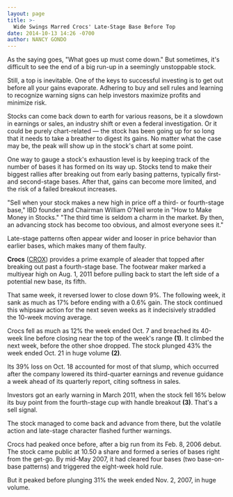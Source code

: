```yaml
---
layout: page
title: >-
  Wide Swings Marred Crocs' Late-Stage Base Before Top
date: 2014-10-13 14:26 -0700
author: NANCY GONDO
---
```





As the saying goes, "What goes up must come down." But sometimes, it's difficult to see the end of a big run-up in a seemingly unstoppable stock.


Still, a top is inevitable. One of the keys to successful investing is to get out before all your gains evaporate. Adhering to buy and sell rules and learning to recognize warning signs can help investors maximize profits and minimize risk.


Stocks can come back down to earth for various reasons, be it a slowdown in earnings or sales, an industry shift or even a federal investigation. Or it could be purely chart-related — the stock has been going up for so long that it needs to take a breather to digest its gains. No matter what the case may be, the peak will show up in the stock's chart at some point.


One way to gauge a stock's exhaustion level is by keeping track of the number of bases it has formed on its way up. Stocks tend to make their biggest rallies after breaking out from early basing patterns, typically first- and second-stage bases. After that, gains can become more limited, and the risk of a failed breakout increases.


"Sell when your stock makes a new high in price off a third- or fourth-stage base," IBD founder and Chairman William O'Neil wrote in "How to Make Money in Stocks." "The third time is seldom a charm in the market. By then, an advancing stock has become too obvious, and almost everyone sees it."


Late-stage patterns often appear wider and looser in price behavior than earlier bases, which makes many of them faulty.


**Crocs** ([CROX](https://research.investors.com/quote.aspx?symbol=CROX)) provides a prime example of aleader that topped after breaking out past a fourth-stage base. The footwear maker marked a multiyear high on Aug. 1, 2011 before pulling back to start the left side of a potential new base, its fifth.


That same week, it reversed lower to close down 9%. The following week, it sank as much as 17% before ending with a 0.6% gain. The stock continued this whipsaw action for the next seven weeks as it indecisively straddled the 10-week moving average.


Crocs fell as much as 12% the week ended Oct. 7 and breached its 40-week line before closing near the top of the week's range **(1)**. It climbed the next week, before the other shoe dropped. The stock plunged 43% the week ended Oct. 21 in huge volume **(2)**.


Its 39% loss on Oct. 18 accounted for most of that slump, which occurred after the company lowered its third-quarter earnings and revenue guidance a week ahead of its quarterly report, citing softness in sales.


Investors got an early warning in March 2011, when the stock fell 16% below its buy point from the fourth-stage cup with handle breakout **(3)**. That's a sell signal.


The stock managed to come back and advance from there, but the volatile action and late-stage character flashed further warnings.


Crocs had peaked once before, after a big run from its Feb. 8, 2006 debut. The stock came public at 10.50 a share and formed a series of bases right from the get-go. By mid-May 2007, it had cleared four bases (two base-on-base patterns) and triggered the eight-week hold rule.


But it peaked before plunging 31% the week ended Nov. 2, 2007, in huge volume.




